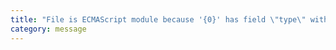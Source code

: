 ```yaml
---
title: "File is ECMAScript module because '{0}' has field \"type\" with value \"module\""
category: message
---
```

